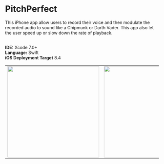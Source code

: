 # PitchPerfect

This iPhone app allow users to record their voice and then modulate the recorded audio to sound like a Chipmunk or Darth Vader. This app also let the user speed up or slow down the rate of playback.

<br><b>IDE:</b> Xcode 7.0+
<br><b>Language:</b> Swift
<br><b>iOS Deployment Target</b> 8.4
<table>
<tr>
<td>
<kbd>
<img src="https://bennyspr.com/img/github/pitchPerfect/Simulator_Screen_Shot_1.png" width="300">
</kbd>
</td>
<td>
<kbd>
<img src="https://bennyspr.com/img/github/pitchPerfect/Simulator_Screen_Shot_2.png" width="300">
</kbd>
</td>
</tr>
</table>

